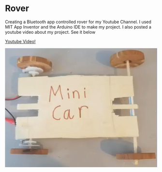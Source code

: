 # Rover

Creating a Bluetooth app controlled rover for my Youtube Channel. I used MIT App Inventor and the Arduino IDE to make my project. I also posted a youtube video about my project. See it below

[Youtube Video!](https://www.youtube.com/watch?v=267AWryYdZc&feature=youtu.be)

![rover](Rover.PNG)



